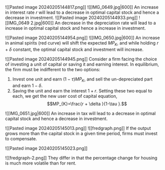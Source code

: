 ![[Pasted image 20240205144817.png]]
![[IMG_0649.jpg|600]]
An increase in interest rate $r$ will lead to a decrease in optimal capital stock and hence a decrease in investment.
![[Pasted image 20240205144933.png]]
![[IMG_0649 2.jpg|600]]
An decrease in the depreciation rate will lead to a increase in optimal capital stock and hence a increase in investment.

![[Pasted image 20240205144954.png]]
![[IMG_0650.jpg|600]]
An increase in animal spirits (red curve) will shift the expected $MP_{K}$, and while holding $r+\delta$ constant, the optimal capital stock and investment will increase.

![[Pasted image 20240205144945.png]]
Consider a firm facing the choice of investing a unit of capital or saving it and earning interest. In equilibrium, the firm must be indifferent to the two options:
1. Invest one unit and earn $(1-\tau )MP_{K}$, and sell the un-depreciated part and earn $1-\delta$.
2. Saving the unit and earn the interest $1+r$.
Setting these two equal to each, we get the new user cost of capital equation,
$$MP_{K}=\frac{r + \delta }{1-\tau }.$$

![[IMG_0651.jpg|600]]
An increase in tax will lead to a decrease in optimal capital stock and hence a decrease in investment.

![[Pasted image 20240205145013.png]]
![[fredgraph.png]]
If the output grows more than the capital stock in a given time period, firms must invest to compensate.

![[Pasted image 20240205145023.png]]

![[fredgraph-2.png]]
They differ in that the percentage change for housing is much more volatile than for rent.